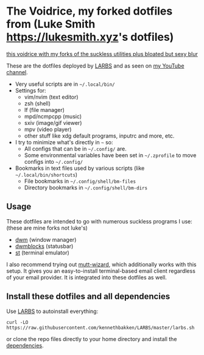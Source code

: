 # The Voidrice, my forked dotfiles from (Luke Smith <https://lukesmith.xyz>'s dotfiles)

[this voidrice with my forks of the suckless utilities plus bloated but sexy blur](https://raw.githubusercontent.com/kennethbakken/voidrice/master/Pictures/screenshots/pic-full-210223-2248-02.png)

These are the dotfiles deployed by [LARBS](https://larbs.xyz) and as seen on
[my YouTube channel](https://youtube.com/c/lukesmithxyz).

- Very useful scripts are in `~/.local/bin/`
- Settings for:
	- vim/nvim (text editor)
	- zsh (shell)
	- lf (file manager)
	- mpd/ncmpcpp (music)
	- sxiv (image/gif viewer)
	- mpv (video player)
	- other stuff like xdg default programs, inputrc and more, etc.
- I try to minimize what's directly in `~` so:
	- All configs that can be in `~/.config/` are.
	- Some environmental variables have been set in `~/.zprofile` to move configs into `~/.config/`
- Bookmarks in text files used by various scripts (like `~/.local/bin/shortcuts`)
	- File bookmarks in `~/.config/shell/bm-files`
	- Directory bookmarks in `~/.config/shell/bm-dirs`

## Usage

These dotfiles are intended to go with numerous suckless programs I use:
(these are mine forks not luke's)
- [dwm](https://github.com/kennethbakken/dwm) (window manager)
- [dwmblocks](https://github.com/kennethbakken/dwmblocks) (statusbar)
- [st](https://github.com/kennethbakken/st) (terminal emulator)

I also recommend trying out
[mutt-wizard](https://github.com/lukesmithxyz/mutt-wizard), which additionally
works with this setup. It gives you an easy-to-install terminal-based email
client regardless of your email provider. It is integrated into these dotfiles
as well.

## Install these dotfiles and all dependencies

Use [LARBS](https://larbs.xyz) to autoinstall everything:

```
curl -LO https://raw.githubusercontent.com/kennethbakken/LARBS/master/larbs.sh
```

or clone the repo files directly to your home directory and install the
[dependencies](https://github.com/kennethbakken/LARBS/blob/master/progs.csv).
